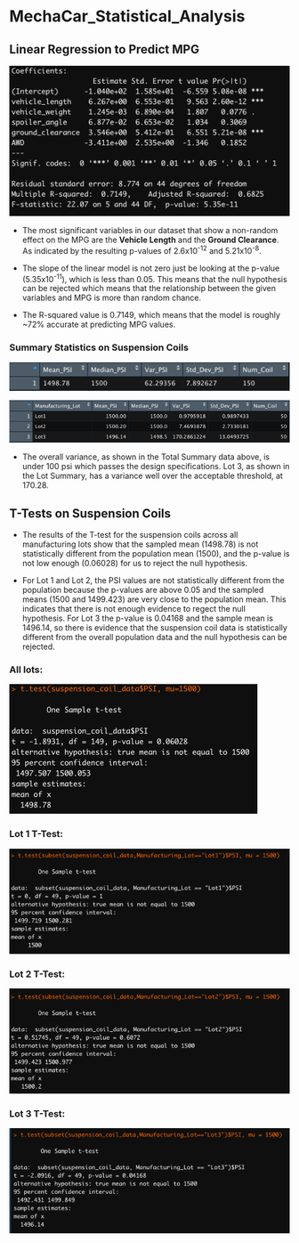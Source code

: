# MechaCar_Statistical_Analysis

## Linear Regression to Predict MPG
![Multiple Linear Regression on MPG](https://github.com/ClayMack/MechaCar_Statistical_Analysis/blob/main/Deliverable%201%20linear%20model.png)


* The most significant variables in our dataset that show a non-random effect on the MPG are the **Vehicle Length** and the **Ground Clearance**. As indicated by the resulting p-values of 2.6x10<sup>-12</sup> and 5.21x10<sup>-8</sup>. 

* The slope of the linear model is not zero just be looking at the p-value (5.35x10<sup>-11</sup>), which is less than 0.05. This means that the null hypothesis can be rejected which means that the relationship between the given variables and MPG is more than random chance. 

* The R-squared value is 0.7149, which means that the model is roughly ~72% accurate at predicting MPG values. 

### Summary Statistics on Suspension Coils


![Suspension Coil Total Summary](https://github.com/ClayMack/MechaCar_Statistical_Analysis/blob/main/Total%20Summary.png)

![Suspension Coil Lot Summary](https://github.com/ClayMack/MechaCar_Statistical_Analysis/blob/main/Lot%20Summary.png)

* The overall variance, as shown in the Total Summary data above, is under 100 psi which passes the design specifications. Lot 3, as shown in the Lot Summary, has a variance well over the acceptable threshold, at 170.28.


## T-Tests on Suspension Coils
* The results of the T-test for the suspension coils across all manufacturing lots show that the sampled mean (1498.78) is not statistically different from the population mean (1500), and the p-value is not low enough (0.06028) for us to reject the null hypothesis.

* For Lot 1 and Lot 2, the PSI values are not statistically different from the population because the p-values are above 0.05 and the sampled means (1500 and 1499.423) are very close to the population mean. This indicates that there is not enough evidence to regect the null hypothesis. For Lot 3 the p-value is 0.04168 and the sample mean is 1496.14, so there is evidence that the suspension coil data is statistically different from the overall population data and the null hypothesis can be rejected. 

### All lots:

![Suspension Coils Cumulative T-test](https://github.com/ClayMack/MechaCar_Statistical_Analysis/blob/main/Suspension%20Coil%20Cum%20T%20Test.png)

### Lot 1 T-Test:
![Suspension Coil Lot 1 T-test](https://github.com/ClayMack/MechaCar_Statistical_Analysis/blob/main/Suspension%20Coil%20Lot%201%20T%20Test.png)
### Lot 2 T-Test:
![Suspension Coil Lot 2 T-test](https://github.com/ClayMack/MechaCar_Statistical_Analysis/blob/main/Suspension%20Coil%20Lot%202%20T%20Test.png)
### Lot 3 T-Test:
![Suspension Coil Lot 3 T-test](https://github.com/ClayMack/MechaCar_Statistical_Analysis/blob/main/Suspension%20Coil%20Lot%203%20T%20Test.png)
